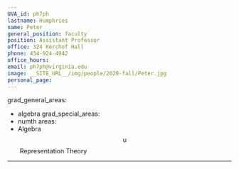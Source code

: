 ```yaml
---
UVA_id: ph7ph
lastname: Humphries
name: Peter
general_position: faculty
position: Assistant Professor
office: 324 Kerchof Hall
phone: 434-924-4942
office_hours: 
email: ph7ph@virginia.edu
image: __SITE_URL__/img/people/2020-fall/Peter.jpg
personal_page: 
---
```


grad_general_areas:
  - algebra
grad_special_areas:
  - numth
areas:
  - Algebra&nbsp;$$\cup$$&nbsp;Representation Theory

---
